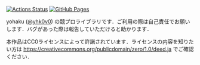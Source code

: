 [![Actions Status](https://github.com/yohaku0v0/cp-STL/workflows/verify/badge.svg)](https://github.com/yohaku0v0/cp-STL/actions)
[![GitHub Pages](https://img.shields.io/static/v1?label=GitHub+Pages&message=+&color=brightgreen&logo=github)](https://yohaku0v0.github.io/cp-STL/)

yohaku ([@yhk0v0](https://x.com/yohaku0v0)) の競プロライブラリです．ご利用の際は自己責任でお願いします．バグがあった際は報告していただけると助かります．

本作品はCC0ライセンスによって許諾されています．ライセンスの内容を知りたい方は https://creativecommons.org/publicdomain/zero/1.0/deed.ja でご確認ください．
